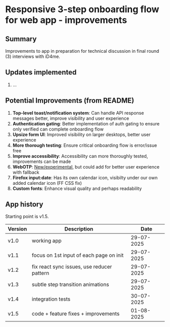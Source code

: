 # Responsive 3-step onboarding flow for web app - improvements

## Summary

Improvements to app in preparation for technical discussion in final round (3) interviews with iD4me.

## Updates implemented

1. ...

## Potential Improvements (from README)

1. **Top-level toast/notification system**: Can handle API response messages better, improve visibility and user experience
2. **Authentication gating**: Better implementation of auth gating to ensure only verified can complete onboarding flow
3. **Upsize form UI**: Improved visibility on larger desktops, better user experience
4. **More thorough testing**: Ensure critical onboarding flow is error/issue free
5. **Improve accessibility**: Accessibility can more thoroughly tested, improvements can be made
6. **WebOTP**: [New/experimental](https://developer.mozilla.org/en-US/docs/Web/API/WebOTP_API), but could add for better user experience with fallback
7. **Firefox input:date**: Has its own calendar icon, visibilty under our own added calendar icon (FF CSS fix)
8. **Custom fonts**: Enhance visual quality and perhaps readability

## App history

Starting point is v1.5.

| Version | Description                                | Date       |
| ------- | ------------------------------------------ | ---------- |
| v1.0    | working app                                | 29-07-2025 |
| v1.1    | focus on 1st input of each page on init    | 29-07-2025 |
| v1.2    | fix react sync issues, use reducer pattern | 29-07-2025 |
| v1.3    | subtle step transition animations          | 29-07-2025 |
| v1.4    | integration tests                          | 30-07-2025 |
| v1.5    | code + feature fixes + improvements        | 01-08-2025 |
